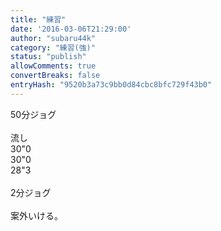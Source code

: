 ```yaml
---
title: "練習"
date: '2016-03-06T21:29:00'
author: "subaru44k"
category: "練習(強)"
status: "publish"
allowComments: true
convertBreaks: false
entryHash: "9520b3a73c9bb0d84cbc8bfc729f43b0"
---
```

50分ジョグ<br>
<br>
流し<br>
30"0<br>
30"0<br>
28"3<br>
<br>
2分ジョグ<br>
<br>
案外いける。
